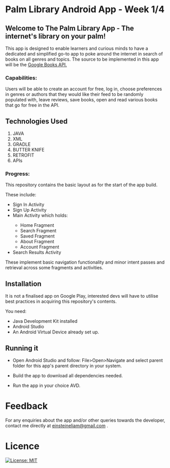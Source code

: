 # Palm Library Android App - Week 1/4

## Welcome to The Palm Library App - The internet's library on your palm!
<p>This app is designed to enable learners and curious minds to have a dedicated and simplified 
go-to app to poke around the internet in search of books on all genres and topics. The source to be
 implemented in this app will be the <a href="https://developers.google.com/books">Google Books API.</a></p>

### Capabilities:
<p>Users will be able to create an account for free, log in, choose preferences in genres or authors
 that they would like their feed to be randomly populated with, leave reviews, save books, open and 
 read various books that go for free in the API.</p>
 
## Technologies Used 
<ol>
    <li>JAVA</li>
    <li>XML</li>
    <li>GRADLE</li>
    <li>BUTTER KNIFE</li>
    <li>RETROFIT</li>
    <li>APIs</li>
</ol>
 
### Progress:
<P>This repository contains the basic layout as for the start of the app build. </P>

<P>These include:</P>
<ul>
    <li>Sign In Activity</li>
    <li>Sign Up Activity</li>
    <li>Main Activity which holds:</li>
    <ul>
        <li>Home Fragment</li>
        <li>Search Fragment</li>
        <li>Saved Fragment</li>
        <li>About Fragment</li>
        <li>Account Fragment</li>
    </ul>
    <li>Search Results Activity</li>
</ul>

<p>These implement basic navigation functionality and minor intent passes and retrieval across some fragments and activities.</p>

## Installation
<p>It is not a finalised app on Google Play, interested devs will have to utilise best practices in acquiring this repository's contents.</p>

<p>You need:</p>
<ul>
    <li>Java Development Kit installed</li>
    <li>Android Studio</li>
    <li>An Android Virtual Device already set up.</li>
</ul>

## Running it
<ul>
    <li><p>Open Android Studio and follow: File>Open>Navigate and select parent folder for this app's parent directory in your system.</p></li>
    <li><p>Build the app to download all dependencies needed.</p></li>
    <li><p>Run the app in your choice AVD.</p></li>
</ul>

# Feedback
<p>For any enquiries about the app and/or other queries towards the developer, contact me directly at <a href="einsteineliam@gmail.com">einsteineliam@gmail.com</a> .</p>

# Licence
[![License: MIT](https://img.shields.io/badge/License-MIT-yellow.svg)](https://opensource.org/licenses/MIT)
